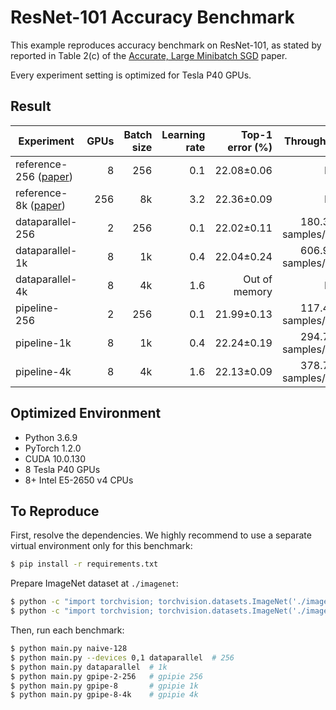 # ResNet-101 Accuracy Benchmark

This example reproduces accuracy benchmark on ResNet-101, as stated by
reported in Table 2(c) of the [Accurate, Large Minibatch SGD][paper] paper.

Every experiment setting is optimized for Tesla P40 GPUs.

## Result

Experiment                | GPUs | Batch size | Learning rate | Top-1 error (%) | Throughput          | Speedup
------------------------- | ---: | ---------: | ------------: | --------------: |-------------------: | ------:
reference-256 ([paper][]) |    8 |        256 |           0.1 |      22.08±0.06 |                 N/A |     N/A
reference-8k ([paper][])  |  256 |         8k |           3.2 |      22.36±0.09 |                 N/A |     N/A
dataparallel-256          |    2 |        256 |           0.1 |      22.02±0.11 | 180.344 samples/sec |  1.000x
dataparallel-1k           |    8 |         1k |           0.4 |      22.04±0.24 | 606.916 samples/sec |  3.365x
dataparallel-4k           |    8 |         4k |           1.6 |   Out of memory |                 N/A |     N/A
pipeline-256              |    2 |        256 |           0.1 |      21.99±0.13 | 117.432 samples/sec |  0.651x
pipeline-1k               |    8 |         1k |           0.4 |      22.24±0.19 | 294.739 samples/sec |  1.634x
pipeline-4k               |    8 |         4k |           1.6 |      22.13±0.09 | 378.746 samples/sec |  2.100x

## Optimized Environment

- Python 3.6.9
- PyTorch 1.2.0
- CUDA 10.0.130
- 8 Tesla P40 GPUs
- 8+ Intel E5-2650 v4 CPUs

## To Reproduce

First, resolve the dependencies. We highly recommend to use a separate virtual
environment only for this benchmark:

```sh
$ pip install -r requirements.txt
```

Prepare ImageNet dataset at `./imagenet`:

```sh
$ python -c "import torchvision; torchvision.datasets.ImageNet('./imagenet', split='train', download=True)"
$ python -c "import torchvision; torchvision.datasets.ImageNet('./imagenet', split='val', download=True)"
```

Then, run each benchmark:

```sh
$ python main.py naive-128
$ python main.py --devices 0,1 dataparallel  # 256
$ python main.py dataparallel  # 1k
$ python main.py gpipe-2-256   # gpipie 256
$ python main.py gpipe-8       # gpipie 1k
$ python main.py gpipe-8-4k    # gpipie 4k
```

[paper]: https://arxiv.org/abs/1706.02677
